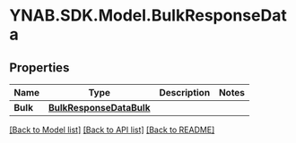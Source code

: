 # YNAB.SDK.Model.BulkResponseData
## Properties

Name | Type | Description | Notes
------------ | ------------- | ------------- | -------------
**Bulk** | [**BulkResponseDataBulk**](BulkResponseDataBulk.md) |  | 

[[Back to Model list]](../README.md#documentation-for-models) [[Back to API list]](../README.md#documentation-for-api-endpoints) [[Back to README]](../README.md)

